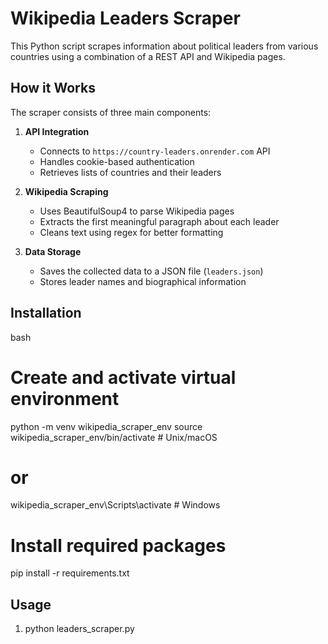# Wikipedia Leaders Scraper

This Python script scrapes information about political leaders from various countries using a combination of a REST API and Wikipedia pages.

## How it Works

The scraper consists of three main components:

1. **API Integration**
   - Connects to `https://country-leaders.onrender.com` API
   - Handles cookie-based authentication 
   - Retrieves lists of countries and their leaders

2. **Wikipedia Scraping** 
   - Uses BeautifulSoup4 to parse Wikipedia pages
   - Extracts the first meaningful paragraph about each leader
   - Cleans text using regex for better formatting

3. **Data Storage**
   - Saves the collected data to a JSON file (`leaders.json`)
   - Stores leader names and biographical information

## Installation

bash
# Create and activate virtual environment
python -m venv wikipedia_scraper_env
source wikipedia_scraper_env/bin/activate  # Unix/macOS
# or
wikipedia_scraper_env\Scripts\activate  # Windows

# Install required packages
pip install -r requirements.txt


## Usage

1. python leaders_scraper.py
